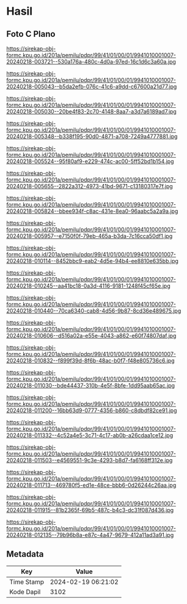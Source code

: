 # Hasil

## Foto C Plano

https://sirekap-obj-formc.kpu.go.id/201a/pemilu/pdpr/99/41/01/00/01/9941010001007-20240218-003721--530a176a-480c-4d0a-97ed-16c1d6c3a60a.jpg

https://sirekap-obj-formc.kpu.go.id/201a/pemilu/pdpr/99/41/01/00/01/9941010001007-20240218-005043--b5da2efb-076c-41c6-a9dd-c67600a21d77.jpg

https://sirekap-obj-formc.kpu.go.id/201a/pemilu/pdpr/99/41/01/00/01/9941010001007-20240218-005030--20be4f83-2c70-4148-8aa7-a3d7a6189ad7.jpg

https://sirekap-obj-formc.kpu.go.id/201a/pemilu/pdpr/99/41/01/00/01/9941010001007-20240218-005348--b338f195-90d0-4871-a708-7249a4777881.jpg

https://sirekap-obj-formc.kpu.go.id/201a/pemilu/pdpr/99/41/01/00/01/9941010001007-20240218-005524--95f80af9-e229-474c-ac00-5ff52bd1b154.jpg

https://sirekap-obj-formc.kpu.go.id/201a/pemilu/pdpr/99/41/01/00/01/9941010001007-20240218-005655--2822a312-4973-41bd-9671-c13180317e7f.jpg

https://sirekap-obj-formc.kpu.go.id/201a/pemilu/pdpr/99/41/01/00/01/9941010001007-20240218-005824--bbee934f-c8ac-431e-8ea0-96aabc5a2a9a.jpg

https://sirekap-obj-formc.kpu.go.id/201a/pemilu/pdpr/99/41/01/00/01/9941010001007-20240218-005957--e7150f0f-79eb-465a-b3da-7c16cca50df1.jpg

https://sirekap-obj-formc.kpu.go.id/201a/pemilu/pdpr/99/41/01/00/01/9941010001007-20240218-010114--8452bbc9-eab2-4d5e-94b4-ee8810e635bb.jpg

https://sirekap-obj-formc.kpu.go.id/201a/pemilu/pdpr/99/41/01/00/01/9941010001007-20240218-010245--aa41bc18-0a3d-4116-9181-1248f45cf65e.jpg

https://sirekap-obj-formc.kpu.go.id/201a/pemilu/pdpr/99/41/01/00/01/9941010001007-20240218-010440--70ca6340-cab8-4d56-9b87-8cd36e489675.jpg

https://sirekap-obj-formc.kpu.go.id/201a/pemilu/pdpr/99/41/01/00/01/9941010001007-20240218-010606--d516a02a-e55e-4043-a862-e60f74807daf.jpg

https://sirekap-obj-formc.kpu.go.id/201a/pemilu/pdpr/99/41/01/00/01/9941010001007-20240218-010832--f899f39d-8f6b-48ac-b0f7-f48e805736c6.jpg

https://sirekap-obj-formc.kpu.go.id/201a/pemilu/pdpr/99/41/01/00/01/9941010001007-20240218-011030--bde44437-310b-4e5f-8bfe-1dd95aab65ac.jpg

https://sirekap-obj-formc.kpu.go.id/201a/pemilu/pdpr/99/41/01/00/01/9941010001007-20240218-011200--16bb63d9-0777-4356-b860-c8dbdf82ce91.jpg

https://sirekap-obj-formc.kpu.go.id/201a/pemilu/pdpr/99/41/01/00/01/9941010001007-20240218-011332--4c52a4e5-3c71-4c17-ab0b-a26cdaa1ce12.jpg

https://sirekap-obj-formc.kpu.go.id/201a/pemilu/pdpr/99/41/01/00/01/9941010001007-20240218-011503--e4569551-9c3e-4293-b8d7-fa6168ff312e.jpg

https://sirekap-obj-formc.kpu.go.id/201a/pemilu/pdpr/99/41/01/00/01/9941010001007-20240218-011713--469780f5-ed1e-48ce-bbb6-0d26244c26aa.jpg

https://sirekap-obj-formc.kpu.go.id/201a/pemilu/pdpr/99/41/01/00/01/9941010001007-20240218-011915--81b2365f-69b5-487c-b4c3-dc31f087d436.jpg

https://sirekap-obj-formc.kpu.go.id/201a/pemilu/pdpr/99/41/01/00/01/9941010001007-20240218-012135--79b96b8a-e87c-4a47-9679-412a11ad3a91.jpg


## Metadata

| Key        | Value               |
| ---------- | ------------------- |
| Time Stamp | 2024-02-19 06:21:02 |
| Kode Dapil | 3102                |




